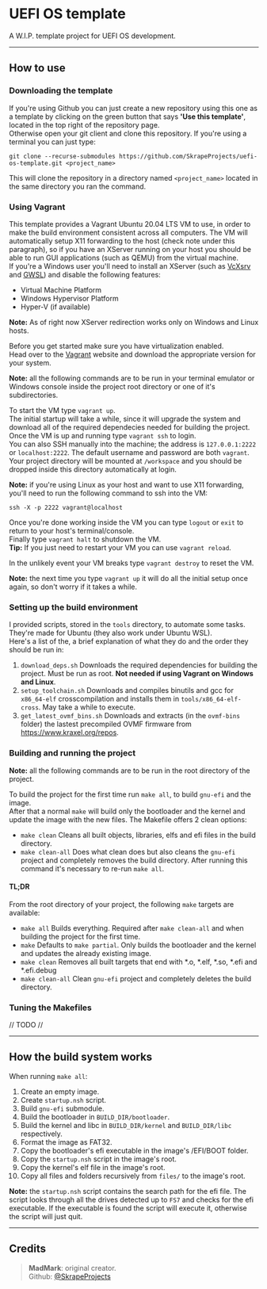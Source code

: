 # UEFI OS template

A W.I.P. template project for UEFI OS development.

---

## How to use


### Downloading the template
If you're using Github you can just create a new repository using this one as a template by clicking on the green button that says **'Use this template'**, located in the top right of the repository page.  
Otherwise open your git client and clone this repository. If you're using a terminal you can just type:  
```
git clone --recurse-submodules https://github.com/SkrapeProjects/uefi-os-template.git <project_name>
```  
This will clone the repository in a directory named `<project_name>` located in the same directory you ran the command.


### Using Vagrant
This template provides a Vagrant Ubuntu 20.04 LTS VM to use, in order to make the build environment consistent across all computers. The VM will automatically setup X11 forwarding to the host (check note under this paragraph), so if you have an XServer running on your host you should be able to run GUI applications (such as QEMU) from the virtual machine.  
If you're a Windows user you'll need to install an XServer (such as [VcXsrv](https://sourceforge.net/projects/vcxsrv/) and [GWSL](https://opticos.github.io/gwsl/)) and disable the following features:
- Virtual Machine Platform
- Windows Hypervisor Platform
- Hyper-V (if available)  

**Note:** As of right now XServer redirection works only on Windows and Linux hosts.  
  
Before you get started make sure you have virtualization enabled.    
Head over to the [Vagrant](https://www.vagrantup.com/) website and download the appropriate version for your system.  

**Note:** all the following commands are to be run in your terminal emulator or Windows console inside the project root directory or one of it's subdirectories.  

To start the VM type `vagrant up`.  
The initial startup will take a while, since it will upgrade the system and download all of the required dependecies needed for building the project.  
Once the VM is up and running type `vagrant ssh` to login.  
You can also SSH manually into the machine; the address is `127.0.0.1:2222` or `localhost:2222`. The default username and password are both `vagrant`.  
Your project directory will be mounted at `/workspace` and you should be dropped inside this directory automatically at login.  

**Note:** if you're using Linux as your host and want to use X11 forwarding, you'll need to run the following command to ssh into the VM:  
```
ssh -X -p 2222 vagrant@localhost
```

Once you're done working inside the VM you can type `logout` or `exit` to return to your host's terminal/console.  
Finally type `vagrant halt` to shutdown the VM.  
**Tip:** If you just need to restart your VM you can use `vagrant reload`.

In the unlikely event your VM breaks type `vagrant destroy` to reset the VM.  

**Note:** the next time you type `vagrant up` it will do all the initial setup once again, so don't worry if it takes a while.


### Setting up the build environment
I provided scripts, stored in the `tools` directory, to automate some tasks. They're made for Ubuntu (they also work under Ubuntu WSL).  
Here's a list of the, a brief explanation of what they do and the order they should be run in:
1) `download_deps.sh` Downloads the required dependencies for building the project. Must be run as root. **Not needed if using Vagrant on Windows and Linux**.
2) `setup_toolchain.sh` Downloads and compiles binutils and gcc for `x86_64-elf` crosscompilation and installs them in `tools/x86_64-elf-cross`. May take a while to execute.
3) `get_latest_ovmf_bins.sh` Downloads and extracts (in the `ovmf-bins` folder) the lastest precompiled OVMF firmware from https://www.kraxel.org/repos.


### Building and running the project
**Note:** all the following commands are to be run in the root directory of the project.  

To build the project for the first time run `make all`, to build `gnu-efi` and the image.  
After that a normal `make` will build only the bootloader and the kernel and update the image with the new files.
The Makefile offers 2 clean options:
- `make clean` Cleans all built objects, libraries, elfs and efi files in the build directory.
- `make clean-all` Does what clean does but also cleans the `gnu-efi` project and completely removes the build directory. After running this command it's necessary to re-run `make all`.

#### TL;DR
From the root directory of your project, the following `make` targets are available:
- `make all` Builds everything. Required after `make clean-all` and when building the project for the first time.
- `make` Defaults to `make partial`. Only builds the bootloader and the kernel and updates the already existing image.
- `make clean` Removes all built targets that end with *.o, *.elf, *.so, *.efi and *.efi.debug
- `make clean-all` Clean `gnu-efi` project and completely deletes the build directory.


### Tuning the Makefiles
// TODO //

---

## How the build system works

When running `make all`:

1) Create an empty image.
2) Create `startup.nsh` script.
3) Build `gnu-efi` submodule.
4) Build the bootloader in `BUILD_DIR/bootloader`.
5) Build the kernel and libc in `BUILD_DIR/kernel` and `BUILD_DIR/libc` respectively.
6) Format the image as FAT32.
7) Copy the bootloader's efi executable in the image's /EFI/BOOT folder.
8) Copy the `startup.nsh` script in the image's root.
9) Copy the kernel's elf file in the image's root.
10) Copy all files and folders recursively from `files/` to the image's root.

**Note:** the `startup.nsh` script contains the search path for the efi file. The script looks through all the drives detected up to `FS7` and checks for the efi executable. If the executable is found the script will execute it, otherwise the script will just quit.

---

## Credits
> **MadMark**: original creator.  
> Github: [@SkrapeProjects](https://github.com/SkrapeProjects)
